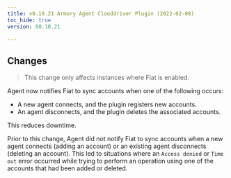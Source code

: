 ```yaml
---
title: v0.10.21 Armory Agent Clouddriver Plugin (2022-02-08)
toc_hide: true
version: 00.10.21

---
```


## Changes

> This change only affects instances where Fiat is enabled.

Agent now notifies Fiat to sync accounts when one of the following occurs:

- A new agent connects, and the plugin registers new accounts.
- An agent disconnects, and the plugin deletes the associated accounts.

This reduces downtime.

Prior to this change, Agent did not notify Fiat to sync accounts when a new agent connects (adding an account) or an existing agent disconnects (deleting an account). This led to situations where an `Access denied` or `Time out` error occurred while trying to perform an operation using one of the accounts that had been added or deleted.